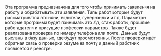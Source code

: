 Эта программа предназначена для того чтобы принимать заявления на работу и обрабатывать эти заявления. 
Типы работ которые будут рассматриватся это няни, водители, гувернандки и т.д. 
Параметры которые программа будет принимать это з\п, стаж работы, прошлые работадатели и присущие профессии параметры.
Также будет реализована проверка по номеру телефона или почте.
Данные будут высланы в базу данных, где будут просмотренны.
После проверки идёт обратная связь о проверки резуме на почту и данный работник появляется в реестре.